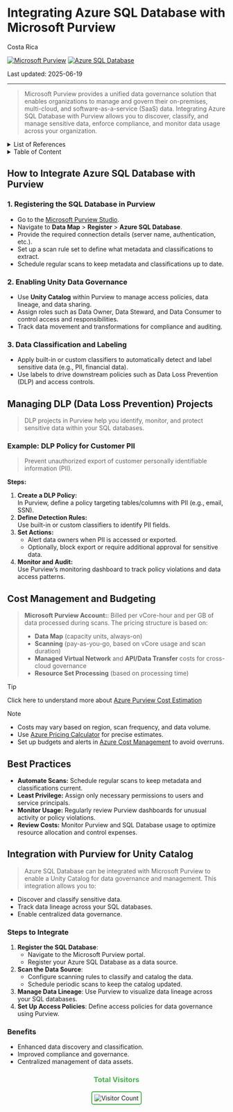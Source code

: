 # Integrating Azure SQL Database with Microsoft Purview

Costa Rica

[![Microsoft Purview](https://img.shields.io/badge/Microsoft-Purview-blue)](https://learn.microsoft.com/en-us/azure/purview/)
[![Azure SQL Database](https://img.shields.io/badge/Azure-SQL-blue)](https://learn.microsoft.com/en-us/azure/sql-database/)

Last updated: 2025-06-19

---

> Microsoft Purview provides a unified data governance solution that enables organizations to manage and govern their on-premises, multi-cloud, and software-as-a-service (SaaS) data. Integrating Azure SQL Database with Purview allows you to discover, classify, and manage sensitive data, enforce compliance, and monitor data usage across your organization.

<details>
<summary>List of References</summary>

- [Microsoft Purview Documentation](https://learn.microsoft.com/en-us/azure/purview/)
- [Azure SQL Database Documentation](https://learn.microsoft.com/en-us/azure/sql-database/)
- [Purview Data Loss Prevention](https://learn.microsoft.com/en-us/azure/purview/concept-data-loss-prevention)
- [Azure Pricing Calculator](https://azure.microsoft.com/en-us/pricing/calculator/)

</details>

<details>
<summary>Table of Content</summary>

- [How to Integrate Azure SQL Database with Purview](#how-to-integrate-azure-sql-database-with-purview)
   - [Registering the SQL Database in Purview](#registering-the-sql-database-in-purview)
   - [Enabling Unity Data Governance](#enabling-unity-data-governance)
   - [Data Classification and Labeling](#data-classification-and-labeling)
- [Managing DLP Data Loss Prevention Projects](#managing-dlp-data-loss-prevention-projects)
   - [Example: DLP Policy for Customer PII](#example-dlp-policy-for-customer-pii)
- [Cost Management and Budgeting](#cost-management-and-budgeting)
- [Best Practices](#best-practices)
- [Integration with Purview for Unity Catalog](#integration-with-purview-for-unity-catalog)
   - [Steps to Integrate](#steps-to-integrate)
   - [Benefits](#benefits)

</details>

## How to Integrate Azure SQL Database with Purview

### 1. Registering the SQL Database in Purview

- Go to the [Microsoft Purview Studio](https://web.purview.azure.com/).
- Navigate to **Data Map** > **Register** > **Azure SQL Database**.
- Provide the required connection details (server name, authentication, etc.).
- Set up a scan rule set to define what metadata and classifications to extract.
- Schedule regular scans to keep metadata and classifications up to date.

### 2. Enabling Unity Data Governance

- Use **Unity Catalog** within Purview to manage access policies, data lineage, and data sharing.
- Assign roles such as Data Owner, Data Steward, and Data Consumer to control access and responsibilities.
- Track data movement and transformations for compliance and auditing.

### 3. Data Classification and Labeling

- Apply built-in or custom classifiers to automatically detect and label sensitive data (e.g., PII, financial data).
- Use labels to drive downstream policies such as Data Loss Prevention (DLP) and access controls.

## Managing DLP (Data Loss Prevention) Projects

> DLP projects in Purview help you identify, monitor, and protect sensitive data within your SQL databases.

### Example: DLP Policy for Customer PII

> Prevent unauthorized export of customer personally identifiable information (PII).

**Steps:**
1. **Create a DLP Policy:**  
   In Purview, define a policy targeting tables/columns with PII (e.g., email, SSN).
2. **Define Detection Rules:**  
   Use built-in or custom classifiers to identify PII fields.
3. **Set Actions:**  
   - Alert data owners when PII is accessed or exported.
   - Optionally, block export or require additional approval for sensitive data.
4. **Monitor and Audit:**  
   Use Purview’s monitoring dashboard to track policy violations and data access patterns.

## Cost Management and Budgeting

> **Microsoft Purview Account:**: Billed per vCore-hour and per GB of data processed during scans.
> The pricing structure is based on:
> - **Data Map** (capacity units, always-on)
> - **Scanning** (pay-as-you-go, based on vCore usage and scan duration)
> - **Managed Virtual Network** and **API/Data Transfer** costs for cross-cloud governance
> - **Resource Set Processing** (based on processing time)

> [!TIP]
> Click here to understand more about [Azure Purview Cost Estimation](../../Purview/Cost-Estimation.md)

> [!NOTE]
> - Costs may vary based on region, scan frequency, and data volume.
> - Use [Azure Pricing Calculator](https://azure.microsoft.com/en-us/pricing/calculator/) for precise estimates.
> - Set up budgets and alerts in [Azure Cost Management](https://learn.microsoft.com/en-us/azure/cost-management-billing/costs/) to avoid overruns.

## Best Practices

- **Automate Scans:** Schedule regular scans to keep metadata and classifications current.
- **Least Privilege:** Assign only necessary permissions to users and service principals.
- **Monitor Usage:** Regularly review Purview dashboards for unusual activity or policy violations.
- **Review Costs:** Monitor Purview and SQL Database usage to optimize resource allocation and control expenses.

## Integration with Purview for Unity Catalog

> Azure SQL Database can be integrated with Microsoft Purview to enable a Unity Catalog for data governance and management. This integration allows you to:

- Discover and classify sensitive data.
- Track data lineage across your SQL databases.
- Enable centralized data governance.

### Steps to Integrate

1. **Register the SQL Database**:
   - Navigate to the Microsoft Purview portal.
   - Register your Azure SQL Database as a data source.
2. **Scan the Data Source**:
   - Configure scanning rules to classify and catalog the data.
   - Schedule periodic scans to keep the catalog updated.
3. **Manage Data Lineage**: Use Purview to visualize data lineage across your SQL databases.
4. **Set Up Access Policies**: Define access policies for data governance using Purview.

### Benefits

- Enhanced data discovery and classification.
- Improved compliance and governance.
- Centralized management of data assets.

<div align="center">
  <h3 style="color: #4CAF50;">Total Visitors</h3>
  <img src="https://profile-counter.glitch.me/brown9804/count.svg" alt="Visitor Count" style="border: 2px solid #4CAF50; border-radius: 5px; padding: 5px;"/>
</div>
